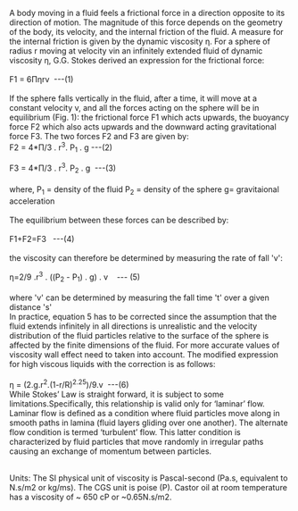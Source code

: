 A body moving in a fluid feels a frictional force in a direction opposite to its
direction of motion. The magnitude of this force depends on the geometry of the body, its
velocity, and the internal friction of the fluid. A measure for the internal friction is given
by the dynamic viscosity η. For a sphere of radius r moving at velocity vin an infinitely
extended fluid of dynamic viscosity η, G.G. Stokes derived an expression for the
frictional force:<br><br>
F1 = 6&Pi;&#951;rv	&nbsp;---(1)<br>
<br>If the sphere falls vertically in the fluid, after a time, it will move at a constant
velocity v, and all the forces acting on the sphere will be in equilibrium (Fig. 1): the
frictional force F1 which acts upwards, the buoyancy force F2 which also acts upwards
and the downward acting gravitational force F3. The two forces F2 and F3 are given by:<br>
F2 = 4*&Pi;/3 . r<sup>3</sup>. &Rho;<sub>1</sub> . g&nbsp;---(2)

F3 = 4*&Pi;/3 . r<sup>3</sup>. &Rho;<sub>2</sub> . g &nbsp;---(3)<br><br>
where, &Rho;<sub>1</sub> = density of the fluid
       &Rho;<sub>2</sub> = density of the sphere
                       g= gravitaional acceleration<br><br>
   The equilibrium between these forces can be described by:<br><br>
   F1+F2=F3 &nbsp;&nbsp;---(4)<br><br>
   the viscosity can therefore be determined by measuring the rate of fall 'v':<br>
   
&#951;=2/9 .r<sup>3</sup> . ((&Rho;<sub>2</sub> - &Rho;<sub>1</sub>) . g) . v  &nbsp;&nbsp; --- (5)<br><br>
where 'v' can be determined by measuring the fall time 't' over a given distance 's'<br>
In practice, equation 5 has to be corrected since the assumption that the fluid extends infinitely in all directions is unrealistic and the velocity distribution of the fluid particles relative to the surface of the sphere is affected by the finite dimensions of the fluid. For more accurate values of viscosity wall effect need to taken into account. The
modified expression for high viscous liquids with the correction is as follows:<br><br>
&#951; = (2.g.r<sup>2</sup>.(1-r/R)<sup>2.25</sup>)/9.v &nbsp;---(6)<br>
While Stokes’ Law is straight forward, it is subject to some limitations.Specifically, this relationship is valid only for ‘laminar’ flow. Laminar flow is defined as a condition where fluid particles move along in smooth paths in lamina (fluid layers gliding over one another). The alternate flow condition is termed ‘turbulent’ flow. This latter condition is characterized by fluid particles that move randomly in irregular paths causing an exchange of momentum between particles.<br><br>

Units: The SI physical unit of viscosity is Pascal-second (Pa.s, equivalent to N.s/m2 or kg/ms). The CGS unit is poise (P). Castor oil at room temperature has a viscosity of ~ 650 cP or ~0.65N.s/m2.
